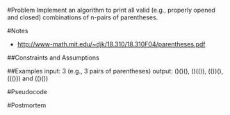 #Problem
Implement an algorithm to print all valid (e.g., properly opened and closed) combinations
of n-pairs of parentheses.

#Notes
* http://www-math.mit.edu/~djk/18.310/18.310F04/parentheses.pdf

##Constraints and Assumptions

##Examples
input: 3 (e.g., 3 pairs of parentheses)
output: ()()(), ()(()), (())(), ((())) and (()())

#Pseudocode

#Postmortem

